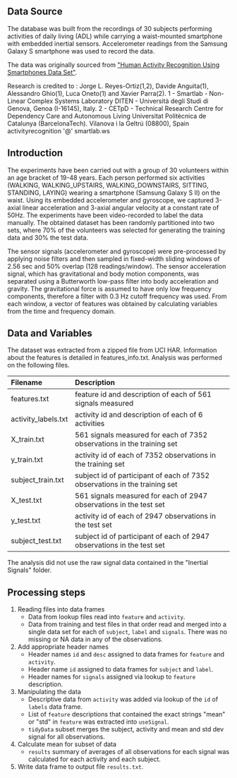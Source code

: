 ## Data Source
The database was built from the recordings of 30 subjects performing activities of daily living (ADL) while carrying a waist-mounted smartphone with embedded inertial sensors.  Accelerometer readings from the Samsung Galaxy S smartphone was used to record the data.

The data was originally sourced from ["Human Activity Recognition Using Smartphones Data Set"](http://archive.ics.uci.edu/ml/datasets/Human+Activity+Recognition+Using+Smartphones).  

Research is credited to : Jorge L. Reyes-Ortiz(1,2), Davide Anguita(1), Alessandro Ghio(1), Luca Oneto(1) and Xavier Parra(2). 1 - Smartlab - Non-Linear Complex Systems Laboratory DITEN - Università degli Studi di Genova, Genoa (I-16145), Italy. 2 - CETpD - Technical Research Centre for Dependency Care and Autonomous Living Universitat Politècnica de Catalunya (BarcelonaTech). Vilanova i la Geltrú (08800), Spain activityrecognition '@' smartlab.ws



## Introduction
The experiments have been carried out with a group of 30 volunteers within an age bracket of 19-48 years. Each person performed six activities (WALKING, WALKING_UPSTAIRS, WALKING_DOWNSTAIRS, SITTING, STANDING, LAYING) wearing a smartphone (Samsung Galaxy S II) on the waist. Using its embedded accelerometer and gyroscope, we captured 3-axial linear acceleration and 3-axial angular velocity at a constant rate of 50Hz. The experiments have been video-recorded to label the data manually. The obtained dataset has been randomly partitioned into two sets, where 70% of the volunteers was selected for generating the training data and 30% the test data. 

The sensor signals (accelerometer and gyroscope) were pre-processed by applying noise filters and then sampled in fixed-width sliding windows of 2.56 sec and 50% overlap (128 readings/window). The sensor acceleration signal, which has gravitational and body motion components, was separated using a Butterworth low-pass filter into body acceleration and gravity. The gravitational force is assumed to have only low frequency components, therefore a filter with 0.3 Hz cutoff frequency was used. From each window, a vector of features was obtained by calculating variables from the time and frequency domain.



## Data and Variables
The dataset was extracted from a zipped file from UCI HAR.  Information about the features is detailed in features_info.txt. Analysis was performed on the following files.

|Filename           |Description  |
|:---|:---|
|features.txt       |feature id and description of each of 561 signals measured |
|activity_labels.txt|activity id and description of each of 6 activities |
|X_train.txt        |561 signals measured for each of 7352 observations in the training set|
|y_train.txt        |activity id of each of 7352 observations in the training set|
|subject_train.txt  |subject id of participant of each of 7352 observations in the training set |
|X_test.txt         |561 signals measured for each of 2947 observations in the test set|
|y_test.txt         |activity id of each of 2947 observations in the test set|
|subject_test.txt   |subject id of participant of each of 2947 observations in the test set |

The analysis did not use the raw signal data contained in the "Inertial Signals" folder.



## Processing steps
1. Reading files into data frames
   * Data from lookup files read into ``feature`` and ``activity``. 
   * Data from training and test files in that order read and merged into a single data set for each of ``subject``, ``label`` and ``signals``. There was no missing or NA data in any of the observations.  
2. Add appropriate header names
   * Header names ``id`` and ``desc`` assigned to data frames for ``feature`` and ``activity``.
   * Header name ``id`` assigned to data frames for ``subject`` and ``label``.
   * Header names for ``signals`` assigned via lookup to ``feature`` description.
3. Manipulating the data
   * Descriptive data from ``activity`` was added via lookup of the ``id`` of ``labels`` data frame.
   * List of ``feature`` descriptions that contained the exact strings "mean" or "std" in ``feature`` was extracted into ``useSignal``.
   * ``tidyData`` subset merges the subject, activity and mean and std dev signal for all observations.  
4. Calculate mean for subset of data
   * ``results`` summary of averages of all observations for each signal was calculated for each activity and each subject.
5. Write data frame to output file ``results.txt``.
